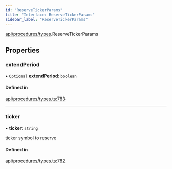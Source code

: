 ```yaml
---
id: "ReserveTickerParams"
title: "Interface: ReserveTickerParams"
sidebar_label: "ReserveTickerParams"
---
```


[api/procedures/types](../../../../../modules/API/Procedures/Types/Types.md).ReserveTickerParams

## Properties

### extendPeriod

• `Optional` **extendPeriod**: `boolean`

#### Defined in

[api/procedures/types.ts:783](https://github.com/PolymeshAssociation/polymesh-sdk/blob/5b946f904/src/api/procedures/types.ts#L783)

___

### ticker

• **ticker**: `string`

ticker symbol to reserve

#### Defined in

[api/procedures/types.ts:782](https://github.com/PolymeshAssociation/polymesh-sdk/blob/5b946f904/src/api/procedures/types.ts#L782)

